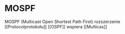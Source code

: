 # MOSPF
MOSPF (Multicast Open Shortest Path First) rozszerzenie [[Protocolprotokołu]] [[OSPF]] wspiera [[Multicas]]